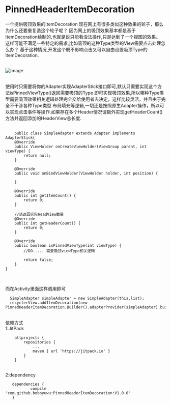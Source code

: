 
# PinnedHeaderItemDecoration
一个提供吸顶效果的ItemDecoration
现在网上有很多类似这种效果的轮子，那么为什么还要重复造这个轮子呢？
因为网上的吸顶效果基本都是基于ItemDecoration绘制的,也就是说只能看没法操作,只是达到了一个视图的效果。
这样可能不满足一些特定的需求,比如吸顶的这种Type类型的View需要点击处理怎么办？
基于这种情况,开发这个既不影响点击又可以自由设置吸顶Type的ItemDecoration.

<br>![image](https://github.com/boboyuwu/PinnedHeaderItemDecoration/blob/master/pic/ScreenGif1.gif)</br>

<br>使用时只需要将你的Adapter实现AdapterStick接口即可,默认只需要实现这个方法isPinnedViewType()返回需要吸顶的Type
即可实现吸顶效果,所以哪种Type类型需要吸顶效果相关逻辑处理完全交给使用者去决定，这样比较灵活，并且由于完全不干涉各种Type类型
布局填充等逻辑,一切还是按照原生Adapter操作，所以可以实现点击事件等操作.如果存在多个Header情况请额外实现getHeaderCount()
方法并返回添加的HeaderView总长度.</br>
<br>
```
    public class SimpleAdapter extends Adapter implements AdapterStick{
    @Override
    public ViewHolder onCreateViewHolder(ViewGroup parent, int viewType) {
        return null;
    }

    @Override
    public void onBindViewHolder(ViewHolder holder, int position) {

    }

    @Override
    public int getItemCount() {
        return 0;
    }
    
    //请返回实际HeadView数量
    @Override
    public int getHeaderCount() {
        return 0;
    }

    @Override
    public boolean isPinnedViewType(int viewType) {
        //DO..... 需要吸顶viewType相关逻辑
        
        return false;
    }
}
```
</br>

而在Activity里面这样调用即可
```
  SimpleAdapter simpleAdapter = new SimpleAdapter(this,list);
  recyclerView.addItemDecoration(new PinnedHeaderItemDecoration.Builder().adapterProvider(simpleAdapter).build());
```

<br>依赖方式</br>
1:JitPack
```
	allprojects {
		repositories {
			...
			maven { url 'https://jitpack.io' }
		}
	}
 ```

 <br>2:dependency</br>
 ```
 	dependencies {
	        compile 'com.github.boboyuwu:PinnedHeaderItemDecoration:V1.0.0'
	}
 ```
